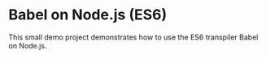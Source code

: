 # Babel on Node.js (ES6)

This small demo project demonstrates how to use the ES6 transpiler Babel on Node.js.
